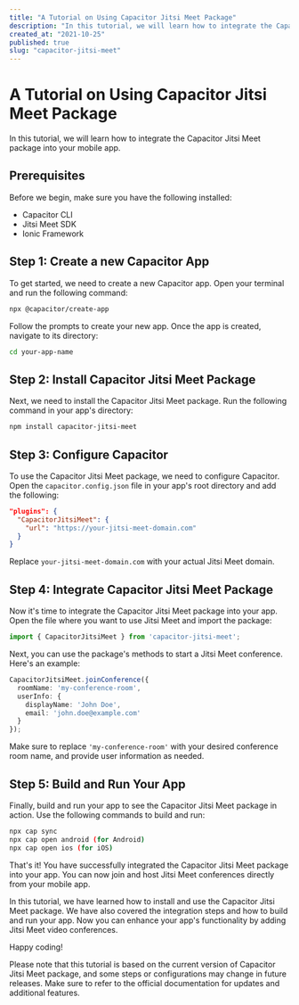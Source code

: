 ```yaml
---
title: "A Tutorial on Using Capacitor Jitsi Meet Package"
description: "In this tutorial, we will learn how to integrate the Capacitor Jitsi Meet package into your mobile app."
created_at: "2021-10-25"
published: true
slug: "capacitor-jitsi-meet"
---
```


# A Tutorial on Using Capacitor Jitsi Meet Package

In this tutorial, we will learn how to integrate the Capacitor Jitsi Meet package into your mobile app.

## Prerequisites

Before we begin, make sure you have the following installed:

- Capacitor CLI
- Jitsi Meet SDK
- Ionic Framework

## Step 1: Create a new Capacitor App

To get started, we need to create a new Capacitor app. Open your terminal and run the following command:

```bash
npx @capacitor/create-app
```

Follow the prompts to create your new app. Once the app is created, navigate to its directory:

```bash
cd your-app-name
```

## Step 2: Install Capacitor Jitsi Meet Package

Next, we need to install the Capacitor Jitsi Meet package. Run the following command in your app's directory:

```bash
npm install capacitor-jitsi-meet
```

## Step 3: Configure Capacitor

To use the Capacitor Jitsi Meet package, we need to configure Capacitor. Open the `capacitor.config.json` file in your app's root directory and add the following:

```json
"plugins": {
  "CapacitorJitsiMeet": {
    "url": "https://your-jitsi-meet-domain.com"
  }
}
```

Replace `your-jitsi-meet-domain.com` with your actual Jitsi Meet domain.

## Step 4: Integrate Capacitor Jitsi Meet Package

Now it's time to integrate the Capacitor Jitsi Meet package into your app. Open the file where you want to use Jitsi Meet and import the package:

```typescript
import { CapacitorJitsiMeet } from 'capacitor-jitsi-meet';
```

Next, you can use the package's methods to start a Jitsi Meet conference. Here's an example:

```typescript
CapacitorJitsiMeet.joinConference({
  roomName: 'my-conference-room',
  userInfo: {
    displayName: 'John Doe',
    email: 'john.doe@example.com'
  }
});
```

Make sure to replace `'my-conference-room'` with your desired conference room name, and provide user information as needed.

## Step 5: Build and Run Your App

Finally, build and run your app to see the Capacitor Jitsi Meet package in action. Use the following commands to build and run:

```bash
npx cap sync
npx cap open android (for Android)
npx cap open ios (for iOS)
```

That's it! You have successfully integrated the Capacitor Jitsi Meet package into your app. You can now join and host Jitsi Meet conferences directly from your mobile app.

In this tutorial, we have learned how to install and use the Capacitor Jitsi Meet package. We have also covered the integration steps and how to build and run your app. Now you can enhance your app's functionality by adding Jitsi Meet video conferences.

Happy coding!

Please note that this tutorial is based on the current version of Capacitor Jitsi Meet package, and some steps or configurations may change in future releases. Make sure to refer to the official documentation for updates and additional features.